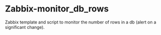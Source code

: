 # Zabbix-monitor_db_rows
Zabbix template and script to monitor the number of rows in a db (alert on a significant change).
